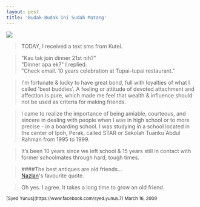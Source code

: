 ```yaml
---
layout: post
title: 'Budak-Budak Ini Sudah Matang'
---
```


[![](http://3.bp.blogspot.com/_e86KQvrn6dg/SckA1b3KhJI/AAAAAAAAAUw/m5VLAozE9Ho/s320/45.jpg)](http://3.bp.blogspot.com/_e86KQvrn6dg/SckA1b3KhJI/AAAAAAAAAUw/m5VLAozE9Ho/s1600-h/45.jpg)  

> TODAY, I received a text sms from Kutel.

> "Kau tak join dinner 21st nih?"  
> "Dinner apa ek?" I replied.  
> "Check email. 10 years celebration at Tupai-tupai restaurant."  

> I'm fortunate & lucky to have great bond, full with loyalties of what I called 'best buddies'. A feeling or attitude of devoted attachment and affection is pure, which made me feel that wealth & influence should not be used as criteria for making friends.

> I came to realize the importance of being amiable, courteous, and sincere in dealing with people when I was in high school or to more precise - in a boarding school. I was studying in a school located in the center of Ipoh, Perak, called STAR or Sekolah Tuanku Abdul Rahman from 1995 to 1999.

> It’s been 10 years since we left school & 15 years still in contact with former schoolmates through hard, tough times.

> ####The best antiques are old friends...  
> [Nazlan](https://www.facebook.com/profile.php?id=560308025)'s favourite quote.

> Oh yes. I agree. It takes a long time to grow an old friend.

<small>
[Syed Yunus](https://www.facebook.com/syed.yunus.7)  
March 16, 2009  
</small>
